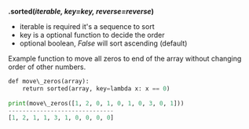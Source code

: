 


  
**.sorted(***iterable, key=key, reverse=reverse***)**   
  
- iterable is required it's a sequence to sort  
- key is a optional function to decide the order  
- optional boolean, *False* will sort ascending (default)  
  
  
Example function to move all zeros to end of the array without changing order of other numbers.  
  

```python
def move\_zeros(array):  
    return sorted(array, key=lambda x: x == 0)  
  
print(move\_zeros([1, 2, 0, 1, 0, 1, 0, 3, 0, 1]))  
------------------------------  
[1, 2, 1, 1, 3, 1, 0, 0, 0, 0]
```
